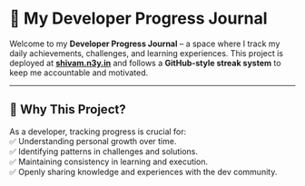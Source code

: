 # 🚀 My Developer Progress Journal  

Welcome to my **Developer Progress Journal** – a space where I track my daily achievements, challenges, and learning experiences. This project is deployed at **[shivam.n3y.in](https://shivam.n3y.in)** and follows a **GitHub-style streak system** to keep me accountable and motivated.  

---

## 📌 **Why This Project?**  

As a developer, tracking progress is crucial for:  
✅ Understanding personal growth over time.  
✅ Identifying patterns in challenges and solutions.  
✅ Maintaining consistency in learning and execution.  
✅ Openly sharing knowledge and experiences with the dev community.  
